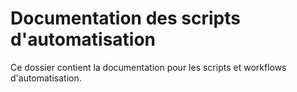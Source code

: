 # Documentation des scripts d'automatisation

Ce dossier contient la documentation pour les scripts et workflows d'automatisation.